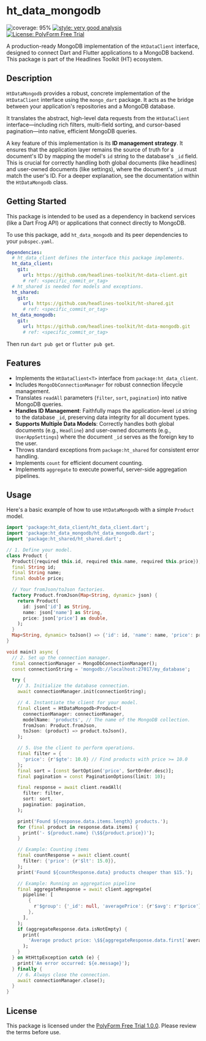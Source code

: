 # ht_data_mongodb

![coverage: 95%](https://img.shields.io/badge/coverage-95-green)
[![style: very good analysis](https://img.shields.io/badge/style-very_good_analysis-B22C89.svg)](https://pub.dev/packages/very_good_analysis)
[![License: PolyForm Free Trial](https://img.shields.io/badge/License-PolyForm%20Free%20Trial-blue)](https://polyformproject.org/licenses/free-trial/1.0.0)

A production-ready MongoDB implementation of the `HtDataClient` interface, designed to connect Dart and Flutter applications to a MongoDB backend. This package is part of the Headlines Toolkit (HT) ecosystem.

## Description

`HtDataMongodb` provides a robust, concrete implementation of the `HtDataClient` interface using the `mongo_dart` package. It acts as the bridge between your application's repositories and a MongoDB database.

It translates the abstract, high-level data requests from the `HtDataClient` interface—including rich filters, multi-field sorting, and cursor-based pagination—into native, efficient MongoDB queries.

A key feature of this implementation is its **ID management strategy**. It ensures that the application layer remains the source of truth for a document's ID by mapping the model's `id` string to the database's `_id` field. This is crucial for correctly handling both global documents (like headlines) and user-owned documents (like settings), where the document's `_id` must match the user's ID. For a deeper explanation, see the documentation within the `HtDataMongodb` class.

## Getting Started

This package is intended to be used as a dependency in backend services (like a Dart Frog API) or applications that connect directly to MongoDB.

To use this package, add `ht_data_mongodb` and its peer dependencies to your `pubspec.yaml`.

```yaml
dependencies:
  # ht_data_client defines the interface this package implements.
  ht_data_client:
    git:
      url: https://github.com/headlines-toolkit/ht-data-client.git
      # ref: <specific_commit_or_tag>
  # ht_shared is needed for models and exceptions.
  ht_shared:
    git:
      url: https://github.com/headlines-toolkit/ht-shared.git
      # ref: <specific_commit_or_tag>
  ht_data_mongodb:
    git:
      url: https://github.com/headlines-toolkit/ht-data-mongodb.git
      # ref: <specific_commit_or_tag>
```

Then run `dart pub get` or `flutter pub get`.

## Features

- Implements the `HtDataClient<T>` interface from `package:ht_data_client`.
- Includes `MongoDbConnectionManager` for robust connection lifecycle management.
- Translates `readAll` parameters (`filter`, `sort`, `pagination`) into native MongoDB queries.
- **Handles ID Management**: Faithfully maps the application-level `id` string to the database `_id`, preserving data integrity for all document types.
- **Supports Multiple Data Models**: Correctly handles both global documents (e.g., `Headline`) and user-owned documents (e.g., `UserAppSettings`) where the document `_id` serves as the foreign key to the user.
- Throws standard exceptions from `package:ht_shared` for consistent error handling.
- Implements `count` for efficient document counting.
- Implements `aggregate` to execute powerful, server-side aggregation pipelines.

## Usage

Here's a basic example of how to use `HtDataMongodb` with a simple `Product` model.

```dart
import 'package:ht_data_client/ht_data_client.dart';
import 'package:ht_data_mongodb/ht_data_mongodb.dart';
import 'package:ht_shared/ht_shared.dart';

// 1. Define your model.
class Product {
  Product({required this.id, required this.name, required this.price});
  final String id;
  final String name;
  final double price;

  // Your fromJson/toJson factories.
  factory Product.fromJson(Map<String, dynamic> json) {
    return Product(
      id: json['id'] as String,
      name: json['name'] as String,
      price: json['price'] as double,
    );
  }
  Map<String, dynamic> toJson() => {'id': id, 'name': name, 'price': price};
}

void main() async {
  // 2. Set up the connection manager.
  final connectionManager = MongoDbConnectionManager();
  const connectionString = 'mongodb://localhost:27017/my_database';

  try {
    // 3. Initialize the database connection.
    await connectionManager.init(connectionString);

    // 4. Instantiate the client for your model.
    final client = HtDataMongodb<Product>(
      connectionManager: connectionManager,
      modelName: 'products', // The name of the MongoDB collection.
      fromJson: Product.fromJson,
      toJson: (product) => product.toJson(),
    );

    // 5. Use the client to perform operations.
    final filter = {
      'price': {r'$gte': 10.0} // Find products with price >= 10.0
    };
    final sort = [const SortOption('price', SortOrder.desc)];
    final pagination = const PaginationOptions(limit: 10);

    final response = await client.readAll(
      filter: filter,
      sort: sort,
      pagination: pagination,
    );

    print('Found ${response.data.items.length} products.');
    for (final product in response.data.items) {
      print('- ${product.name} (\$${product.price})');
    }

    // Example: Counting items
    final countResponse = await client.count(
      filter: {'price': {r'$lt': 15.0}},
    );
    print('Found ${countResponse.data} products cheaper than $15.');

    // Example: Running an aggregation pipeline
    final aggregateResponse = await client.aggregate(
      pipeline: [
        {
          r'$group': {'_id': null, 'averagePrice': {r'$avg': r'$price'}},
        },
      ],
    );
    if (aggregateResponse.data.isNotEmpty) {
      print(
        'Average product price: \$${aggregateResponse.data.first['averagePrice']}',
      );
    }
  } on HtHttpException catch (e) {
    print('An error occurred: ${e.message}');
  } finally {
    // 6. Always close the connection.
    await connectionManager.close();
  }
}
```

## License

This package is licensed under the [PolyForm Free Trial 1.0.0](/LICENSE). Please review the terms before use.
